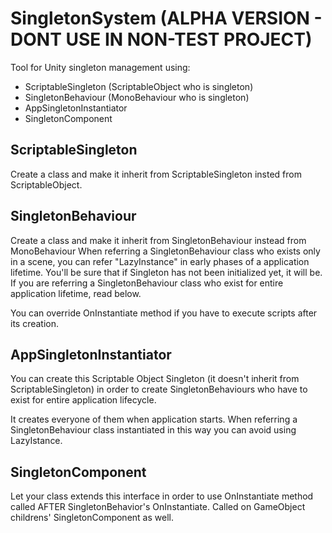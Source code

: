# SingletonSystem (ALPHA VERSION - DONT USE IN NON-TEST PROJECT)
 
Tool for Unity singleton management using:
- ScriptableSingleton (ScriptableObject who is singleton)
- SingletonBehaviour (MonoBehaviour who is singleton)
- AppSingletonInstantiator
- SingletonComponent

## ScriptableSingleton

Create a class and make it inherit from ScriptableSingleton insted from ScriptableObject.

## SingletonBehaviour

Create a class and make it inherit from SingletonBehaviour instead from MonoBehaviour
When referring a SingletonBehaviour class who exists only in a scene, you can refer "LazyInstance" in early phases of a application lifetime. You'll be sure that if Singleton has not been initialized yet, it will be.
If you are referring a SingletonBehaviour class who exist for entire application lifetime, read below.

You can override OnInstantiate method if you have to execute scripts after its creation.

## AppSingletonInstantiator

You can create this Scriptable Object Singleton (it doesn't inherit from ScriptableSingleton) in order to create SingletonBehaviours who have to exist for entire application lifecycle.

It creates everyone of them when application starts. When referring a SingletonBehaviour class instantiated in this way you can avoid using LazyIstance.

## SingletonComponent
Let your class extends this interface in order to use OnInstantiate method called AFTER SingletonBehavior's OnInstantiate.
Called on GameObject childrens' SingletonComponent as well.